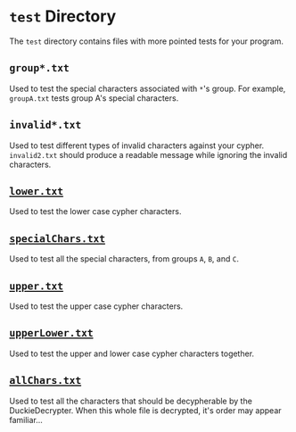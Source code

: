 # `test` Directory
The `test` directory contains files with more pointed tests for your program.

## `group*.txt`
Used to test the special characters associated with `*`'s group. For example, `groupA.txt` tests group A's special characters.

## `invalid*.txt`
Used to test different types of invalid characters against your cypher. `invalid2.txt` should produce a readable message while ignoring the invalid characters.

## [`lower.txt`](lower.txt)
Used to test the lower case cypher characters.

## [`specialChars.txt`](specialChars.txt)
Used to test all the special characters, from groups `A`, `B`, and `C`.

## [`upper.txt`](upper.txt)
Used to test the upper case cypher characters.

## [`upperLower.txt`](upperLower.txt)
Used to test the upper and lower case cypher characters together.

## [`allChars.txt`](allChars.txt)
Used to test all the characters that should be decypherable by the DuckieDecrypter. When this whole file is decrypted, it's order may appear familiar...
